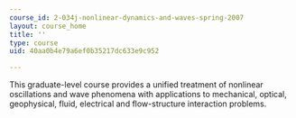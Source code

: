 ```yaml
---
course_id: 2-034j-nonlinear-dynamics-and-waves-spring-2007
layout: course_home
title: ''
type: course
uid: 40aa0b4e79a6ef0b35217dc633e9c952

---
```

This graduate-level course provides a unified treatment of nonlinear oscillations and wave phenomena with applications to mechanical, optical, geophysical, fluid, electrical and flow-structure interaction problems.
